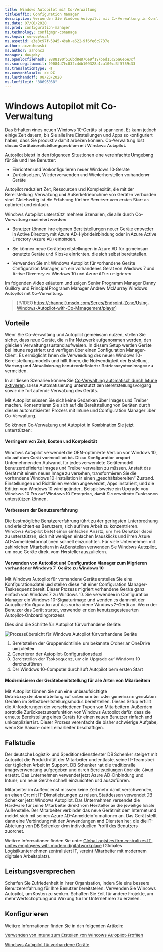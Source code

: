 ```yaml
---
title: Windows Autopilot mit Co-Verwaltung
titleSuffix: Configuration Manager
description: Verwenden Sie Windows Autopilot mit Co-Verwaltung in Configuration Manager, um das Einrichten neuer Windows 10-Geräte zu vereinfachen.
ms.date: 07/06/2020
ms.prod: configuration-manager
ms.technology: configmgr-comanage
ms.topic: conceptual
ms.assetid: e3e3c97f-5945-49ab-a622-9f6fe6b9737e
author: aczechowski
ms.author: aaroncz
manager: dougeby
ms.openlocfilehash: 9888190f516bd8e876e9f197b6d15c26a6e6e3cf
ms.sourcegitcommit: 99084d70c032c4db109328a4ca100cd3f5759433
ms.translationtype: HT
ms.contentlocale: de-DE
ms.lasthandoff: 08/20/2020
ms.locfileid: "88695068"
---
```

# <a name="windows-autopilot-with-co-management"></a>Windows Autopilot mit Co-Verwaltung

Das Erhalten eines neuen Windows 10-Geräts ist spannend. Es kann jedoch einige Zeit dauern, bis Sie alle Ihre Einstellungen und Apps so konfiguriert haben, dass Sie produktiv damit arbeiten können. Co-Verwaltung löst dieses Gerätebereitstellungsproblem mit Windows Autopilot.

Autopilot bietet in den folgenden Situationen eine vereinfachte Umgebung für Sie und Ihre Benutzer:
- Einrichten und Vorkonfigurieren neuer Windows 10-Geräte  
- Zurücksetzen, Wiederverwenden und Wiederherstellen vorhandener Geräte  

Autopilot reduziert Zeit, Ressourcen und Komplexität, die mit der Bereitstellung, Verwaltung und Außerbetriebnahme von Geräten verbunden sind. Gleichzeitig ist die Erfahrung für Ihre Benutzer vom ersten Start an optimiert und einfach.

Windows Autopilot unterstützt mehrere Szenarien, die alle durch Co-Verwaltung maximiert werden:

- Benutzer können ihre eigenen Bereitstellungen neuer Geräte entweder in Active Directory mit Azure AD-Hybrideinbindung oder in Azure Active Directory (Azure AD) einbinden.  

- Sie können neue Gerätebereitstellungen in Azure AD für gemeinsam genutzte Geräte und Kioske einrichten, die sich selbst bereitstellen.  

- Verwenden Sie mit Windows Autopilot für vorhandene Geräte Configuration Manager, um ein vorhandenes Gerät von Windows 7 und Active Directory zu Windows 10 und Azure AD zu migrieren.  

Im folgenden Video erläutern und zeigen Senior Programm Manager Danny Guillory und Principal Programm Manager Andrew McMurray Windows Autopilot mit Co-Verwaltung:

> [!VIDEO https://channel9.msdn.com/Series/Endpoint-Zone/Using-Windows-Autopilot-with-Co-Management/player]



## <a name="benefits"></a>Vorteile

Wenn Sie Co-Verwaltung und Autopilot gemeinsam nutzen, stellen Sie sicher, dass neue Geräte, die in Ihr Netzwerk aufgenommen werden, den gleichen Verwaltungszustand aufweisen. In diesem Setup werden Geräte bei Intune registriert und verfügen über einen Configuration Manager-Client.  Es ermöglicht Ihnen die Verwendung des neuen Windows 10-Bereitstellungsmodells und hilft Ihnen, die Notwendigkeit der Erstellung, Wartung und Aktualisierung benutzerdefinierter Betriebssystemimages zu vermeiden. 

In all diesen Szenarien können Sie [Co-Verwaltung automatisch durch Intune aktivieren](how-to-prepare-Win10.md). Diese Automatisierung unterstützt den Bereitstellungsvorgang sowie die fortlaufende Verwaltung des Geräts.

Mit Autopilot müssen Sie sich keine Gedanken über Images und Treiber machen. Konzentrieren Sie sich auf die Bereitstellung von Geräten durch diesen automatisierten Prozess mit Intune und Configuration Manager über Co-Verwaltung.


So können Co-Verwaltung und Autopilot in Kombination Sie jetzt unterstützen:

#### <a name="reduce-time-costs-and-complexity"></a>Verringern von Zeit, Kosten und Komplexität
Windows Autopilot verwendet die OEM-optimierte Version von Windows 10, die auf dem Gerät vorinstalliert ist. Diese Konfiguration erspart Unternehmen den Aufwand, für jedes verwendete Gerätemodell benutzerdefinierte Images und Treiber verwalten zu müssen. Anstatt das Gerät mit einem neuen Image zu versehen, transformieren Sie die vorhandene Windows 10-Installation in einen „geschäftsbereiten“ Zustand. Einstellungen und Richtlinien werden angewendet, Apps installiert, und die Edition von Windows 10 wird geändert. Beispielsweise ein Upgrade von Windows 10 Pro auf Windows 10 Enterprise, damit Sie erweiterte Funktionen unterstützen können.

#### <a name="improve-the-user-experience"></a>Verbessern der Benutzererfahrung
Die bestmögliche Benutzererfahrung führt zu der geringsten Unterbrechung und erleichtert es Benutzern, sich auf ihre Arbeit zu konzentrieren. Windows Autopilot bietet einen einfachen Ansatz, um Ihre Benutzer dabei zu unterstützen, sich mit wenigen einfachen Mausklicks und ihren Azure AD-Anmeldeinformationen schnell einzurichten. Für viele Unternehmen mit zahlreichen Mitarbeitern in Außenstellen verwenden Sie Windows Autopilot, um neue Geräte direkt vom Hersteller auszuliefern.

#### <a name="use-autopilot-and-configuration-manager-to-migrate-existing-windows-7-devices-to-windows-10"></a>Verwenden von Autopilot und Configuration Manager zum Migrieren vorhandener Windows 7-Geräte zu Windows 10
Mit Windows Autopilot für vorhandene Geräte erstellen Sie eine Konfigurationsdatei und stellen diese mit einer Configuration Manager-Tasksequenz bereit. Dieser Prozess migriert vorhandene Geräte ganz einfach von Windows 7 zu Windows 10. Sie verwenden in Configuration Manager ein Windows 10-Signaturimage und wenden es dann mit der Autopilot-Konfiguration auf das vorhandene Windows 7-Gerät an. Wenn der Benutzer das Gerät startet, verwendet er den benutzergesteuerten Autopilot-Onboardingprozess.

Dies sind die Schritte für Autopilot für vorhandene Geräte:

![Prozessübersicht für Windows Autopilot für vorhandene Geräte](media/autopilot-for-existing-devices.png)

1. Bereitstellen der Gruppenrichtlinie, um bekannte Ordner an OneDrive umzuleiten
2. Generieren der Autopilot-Konfigurationsdatei
3. Bereitstellen der Tasksequenz, um ein Upgrade auf Windows 10 durchzuführen
4. Der Windows 10-Computer durchläuft Autopilot beim ersten Start

#### <a name="modernizing-device-provisioning-for-all-types-of-workers"></a>Modernisieren der Gerätebereitstellung für alle Arten von Mitarbeitern
Mit Autopilot können Sie nun eine unbeaufsichtigte Betriebssystembereitstellung auf unbemannten oder gemeinsam genutzten Geräten im Selbstbereitstellungsmodus bereitstellen. Dieses Setup erfüllt die Anforderungen der verschiedenen Typen von Mitarbeitern. Außerdem sorgt die Zurücksetzungsfunktion von Windows Autopilot dafür, dass die erneute Bereitstellung eines Geräts für einen neuen Benutzer einfach und unkompliziert ist. Dieser Prozess vereinfacht die bisher schwierige Aufgabe, wenn Sie Saison- oder Leiharbeiter beschäftigen. 



## <a name="case-study"></a>Fallstudie

Der deutsche Logistik- und Speditionsdienstleister DB Schenker steigert mit Autopilot die Produktivität der Mitarbeiter und entlastet seine IT-Teams bei der täglichen Arbeit im Support. DB Schenker hat die traditionelle Imageverwendung aufgegeben und durch Bereitstellungen über die Cloud ersetzt. Das Unternehmen verwendet jetzt Azure AD-Einbindung und Intune, um neue Geräte schnell einzurichten und auszuführen. 

Mitarbeiter im Außendienst müssen keine Zeit mehr damit verschwenden, an einen Ort mit IT-Dienstleistungen zu reisen. Stattdessen verwendet DB Schenker jetzt Windows Autopilot. Das Unternehmen versendet die Hardware für seine Mitarbeiter direkt vom Hersteller an die jeweilige lokale Außenstelle. Der Mitarbeiter verbindet das neue Gerät mit dem Internet und meldet sich mit seinen Azure AD-Anmeldeinformationen an. Das Gerät stellt dann eine Verbindung mit den Anwendungen und Diensten her, die die IT-Abteilung von DB Schenker dem individuellen Profil des Benutzers zuordnet.

Weitere Informationen finden Sie unter [Global logistics firm centralizes IT, unites employees with modern digital workplace](https://customers.microsoft.com/story/db-schenker-travel-transportation-windows-10) (Globales Logistikunternehmen zentralisiert IT, vereint Mitarbeiter mit modernem digitalen Arbeitsplatz).



## <a name="value-proposition"></a>Leistungsversprechen

Schaffen Sie Zufriedenheit in Ihrer Organisation, indem Sie eine bessere Benutzererfahrung für Ihre Benutzer bereitstellen. Verwenden Sie Windows Autopilot, um Kosten zu senken. Schaffen Sie Zeit für andere Projekte, um mehr Wertschöpfung und Wirkung für Ihr Unternehmen zu erzielen.



## <a name="configure"></a>Konfigurieren

Weitere Informationen finden Sie in den folgenden Artikeln:

[Verwenden von Intune zum Erstellen von Windows Autopilot-Profilen](/intune/enrollment-autopilot)

[Windows Autopilot für vorhandene Geräte](../../autopilot/existing-devices.md)
